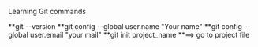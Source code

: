 Learning Git commands

**git --version
**git config --global user.name "Your name"
**git config --global user.email "your mail"
**git init project_name
**==> go to project file

